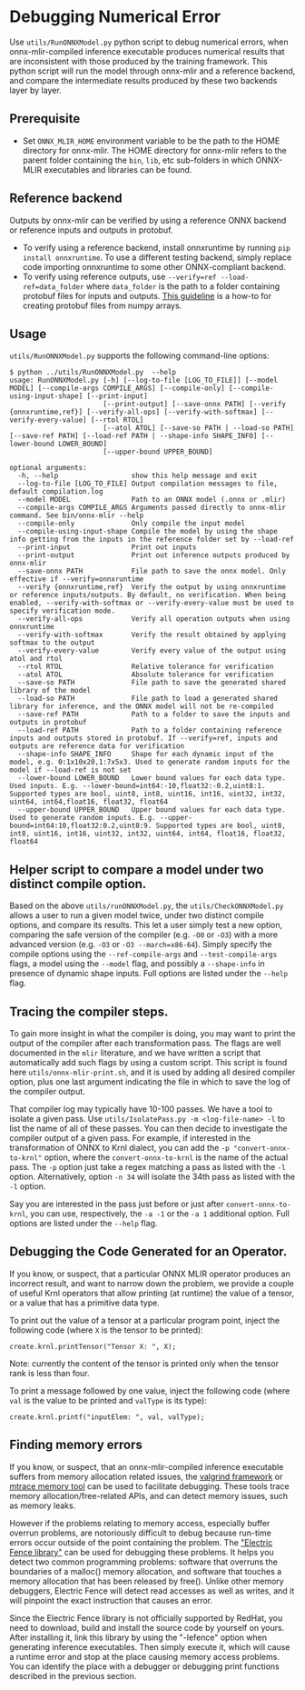 <!--- SPDX-License-Identifier: Apache-2.0 -->

# Debugging Numerical Error

Use `utils/RunONNXModel.py` python script to debug numerical errors, when
onnx-mlir-compiled inference executable produces numerical results that are
inconsistent with those produced by the training framework. This python script
will run the model through onnx-mlir and a reference backend, and compare the
intermediate results produced by these two backends layer by layer.

## Prerequisite
- Set `ONNX_MLIR_HOME` environment variable to be the path to the HOME
  directory for onnx-mlir. The HOME directory for onnx-mlir refers to the
  parent folder containing the `bin`, `lib`, etc sub-folders in which ONNX-MLIR
  executables and libraries can be found.

## Reference backend
Outputs by onnx-mlir can be verified by using a reference ONNX backend or
reference inputs and outputs in protobuf.
- To verify using a reference backend, install onnxruntime by running `pip
  install onnxruntime`. To use a different testing backend, simply replace code
  importing onnxruntime to some other ONNX-compliant backend.
- To verify using reference outputs, use `--verify=ref --load-ref=data_folder`
  where `data_folder` is the path to a folder containing protobuf files for
  inputs and outputs. [This
  guideline](https://github.com/onnx/onnx/blob/main/docs/PythonAPIOverview.md#manipulating-tensorproto-and-numpy-array)
  is a how-to for creating protobuf files from numpy arrays.

## Usage

`utils/RunONNXModel.py` supports the following command-line options:

```
$ python ../utils/RunONNXModel.py  --help
usage: RunONNXModel.py [-h] [--log-to-file [LOG_TO_FILE]] [--model MODEL] [--compile-args COMPILE_ARGS] [--compile-only] [--compile-using-input-shape] [--print-input]
                       [--print-output] [--save-onnx PATH] [--verify {onnxruntime,ref}] [--verify-all-ops] [--verify-with-softmax] [--verify-every-value] [--rtol RTOL]
                       [--atol ATOL] [--save-so PATH | --load-so PATH] [--save-ref PATH] [--load-ref PATH | --shape-info SHAPE_INFO] [--lower-bound LOWER_BOUND]
                       [--upper-bound UPPER_BOUND]

optional arguments:
  -h, --help                  show this help message and exit
  --log-to-file [LOG_TO_FILE] Output compilation messages to file, default compilation.log
  --model MODEL               Path to an ONNX model (.onnx or .mlir)
  --compile-args COMPILE_ARGS Arguments passed directly to onnx-mlir command. See bin/onnx-mlir --help
  --compile-only              Only compile the input model
  --compile-using-input-shape Compile the model by using the shape info getting from the inputs in the reference folder set by --load-ref
  --print-input               Print out inputs
  --print-output              Print out inference outputs produced by onnx-mlir
  --save-onnx PATH            File path to save the onnx model. Only effective if --verify=onnxruntime
  --verify {onnxruntime,ref}  Verify the output by using onnxruntime or reference inputs/outputs. By default, no verification. When being enabled, --verify-with-softmax or --verify-every-value must be used to specify verification mode.
  --verify-all-ops            Verify all operation outputs when using onnxruntime
  --verify-with-softmax       Verify the result obtained by applying softmax to the output
  --verify-every-value        Verify every value of the output using atol and rtol
  --rtol RTOL                 Relative tolerance for verification
  --atol ATOL                 Absolute tolerance for verification
  --save-so PATH              File path to save the generated shared library of the model
  --load-so PATH              File path to load a generated shared library for inference, and the ONNX model will not be re-compiled
  --save-ref PATH             Path to a folder to save the inputs and outputs in protobuf
  --load-ref PATH             Path to a folder containing reference inputs and outputs stored in protobuf. If --verify=ref, inputs and outputs are reference data for verification
  --shape-info SHAPE_INFO     Shape for each dynamic input of the model, e.g. 0:1x10x20,1:7x5x3. Used to generate random inputs for the model if --load-ref is not set
  --lower-bound LOWER_BOUND   Lower bound values for each data type. Used inputs. E.g. --lower-bound=int64:-10,float32:-0.2,uint8:1. Supported types are bool, uint8, int8, uint16, int16, uint32, int32, uint64, int64,float16, float32, float64
  --upper-bound UPPER_BOUND   Upper bound values for each data type. Used to generate random inputs. E.g. --upper-bound=int64:10,float32:0.2,uint8:9. Supported types are bool, uint8, int8, uint16, int16, uint32, int32, uint64, int64, float16, float32, float64
```

## Helper script to compare a model under two distinct compile option.

Based on the above `utils/runONNXModel.py`, the `utils/CheckONNXModel.py` allows a user to run a given model twice, under two distinct compile options, and compare its results.
This let a user simply test a new option, comparing the safe version of the compiler (e.g. `-O0` or `-O3`) with a more advanced version (e.g. `-O3` or `-O3 --march=x86-64`). Simply specify the compile options using the `--ref-compile-args` and `--test-compile-args` flags, a model using the `--model` flag, and possibly a `--shape-info` in presence of dynamic shape inputs.
Full options are listed under the `--help` flag.

## Tracing the compiler steps.

To gain more insight in what the compiler is doing, you may want to print the output of the compiler after each transformation pass. The flags are well documented in the `mlir` literature, and we have written a script that automatically add such flags by using a custom script.
This script is found here `utils/onnx-mlir-print.sh`, and it is used by adding all desired compiler option, plus one last argument indicating the file in which to save the log of the compiler output.

That compiler log may typically have 10-100 passes. We have a tool to isolate a given pass. Use `utils/IsolatePass.py -m <log-file-name> -l` to list the name of all of these passes. You can then decide to investigate the compiler output of a given pass.
For example, if interested in the transformation of ONNX to Krnl dialect, you can add the `-p "convert-onnx-to-krnl"` option, where the `convert-onnx-to-krnl` is the name of the actual pass. The `-p` option just take a regex matching a pass as listed with the `-l` option. Alternatively, option `-n 34` will isolate the 34th pass as listed with the `-l` option.

Say you are interested in the pass just before or just after `convert-onnx-to-krnl`, you can use, respectively, the `-a -1`  or the `-a 1` additional option. Full options are listed under the `--help` flag.


## Debugging the Code Generated for an Operator.

If you know, or suspect, that a particular ONNX MLIR operator produces an incorrect result, and want to narrow down the problem, we provide a couple of useful Krnl operators that allow printing (at runtime) the value of a tensor, or a value that has a primitive data type. 

To print out the value of a tensor at a particular program point, inject the following code (where `X` is the tensor to be printed):

```code
create.krnl.printTensor("Tensor X: ", X);
```

Note: currently the content of the tensor is printed only when the tensor rank is less than four.

To print a message followed by one value, inject the following code (where `val` is the value to be printed and `valType` is its type):

```code
create.krnl.printf("inputElem: ", val, valType);
```

## Finding memory errors

If you know, or suspect, that an onnx-mlir-compiled inference executable
suffers from memory allocation related issues, the
[valgrind framework](https://valgrind.org/) or
[mtrace memory tool](https://github.com/sstefani/mtrace) can be used to facilitate debugging.
These tools trace memory
allocation/free-related APIs, and can detect memory issues, such as memory leaks.

However if the problems relating to memory access, especially buffer overrun problems, are notoriously difficult to debug because run-time errors occur outside of the point containing the problem. 
The ["Electric Fence library"](https://github.com/CheggEng/electric-fence) can be
used for debugging these problems. It helps you detect two common programming problems: software that overruns the boundaries of a malloc() memory allocation, and
software that touches a memory allocation
that has been released by free(). Unlike other memory debuggers, Electric
Fence will detect read accesses as well as writes, and it will pinpoint the
exact instruction that causes an error.

Since the Electric Fence library is not officially supported by RedHat, you
need to download, build and install the source code by yourself on yours.
After installing it, link this library by using the "-lefence" option when
generating inference executables. Then simply execute it, which will
cause a runtime error and stop at the place causing memory access problems. You can
identify the place with a debugger or debugging print functions
described in the previous section.
